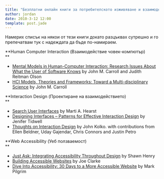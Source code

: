 ```yaml
---
title: "Безплатни онлайн книги за потребителското изживяване и взаимодействие между човек и компютър"
author: jordan
date: 2010-3-12 12:00
template: post.jade
---
```


Намерих списък на някои от тези книги докато разцъквах сутрешно и го
препечатвам тук с надеждата да бъде по-намираем.

**Human Computer Interaction (Взаимодействие човек-компютър)\
**

-   [Mental Models in Human-Computer Interaction: Research Issues About
    What the User of Software
    Knows](http://books.nap.edu/openbook.php?record_id=790 "Mental Models in Human-Computer Interaction: Research Issues
        About What the User of Software Knows") by John M. Carroll and
    Judith Reitman Olson
-   [HCI Models, Theories and Frameworks: Toward a Multi-disciplinary
    Science](http://www.scribd.com/doc/7479034/hcimodelstheoriesandframeworkstowardamultidisciplinaryscienceinteractivetechnologies "HCI Models, Theories and Frameworks: Toward a Multi-disciplinary
        Science") by John M. Carroll

**Interaction Design (Проектиране на взаимодействието)\
**

-   [Search User
    Interfaces](http://searchuserinterfaces.com/book/ "Search User
        Interfaces") by Marti A. Hearst
-   [Designing Interfaces – Patterns for Effective Interaction
    Design](http://designinginterfaces.com/ "Designing
        Interfaces - Patterns for Effective Interaction Design") by
    Jenifer Tidwell
-   [Thoughts on Interaction
    Design](http://thoughtsoninteraction.com/ "Thoughts on
        Interaction Design") by John Kolko. with contributions from
    Ellen Beldner, Uday Gajendar, Chris Connors and Justin Petro

**Web Accessibility (Уеб ползваемост)\
**

-   [Just Ask: Integrating Accessibility Throughout
    Design](http://www.uiaccess.com/accessucd/index.html "Just
        Ask: Integrating Accessibility Throughout Design") by Shawn
    Henry
-   [Building Accessible
    Websites](http://joeclark.org/book/sashay/serialization/ "Building Accessible Websites")
    by Joe Clarke
-   [Dive Into Accessibility: 30 Days to a More Accessible
    Website](http://diveintoaccessibility.org/ "Dive Into
        Accessibility: 30 Days to a More Accessible Website") by Mark
    Pilgrim

